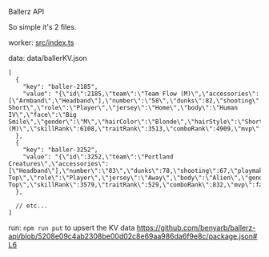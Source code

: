 Ballerz API

So simple it's 2 files.

worker:
[src/index.ts](https://github.com/benyarb/ballerz-api/blob/main/src/index.ts)

data:
data/ballerKV.json

```
[
  {
    "key": "baller-2185",
    "value": "{\"id\":2185,\"team\":\"Team Flow (M)\",\"accessories\":[\"Armband\",\"Headband\"],\"number\":\"58\",\"dunks\":82,\"shooting\":80,\"playmaking\":60,\"defense\":90,\"overall\":78,\"nftContract\":\"A.8b148183c28ff88f.Gaia.NFT\",\"nftID\":\"1574\",\"nftSlug\":\"A.8b148183c28ff88f.Gaia.NFT:1574\",\"hair\":\"Blonde Short\",\"role\":\"Player\",\"jersey\":\"Home\",\"body\":\"Human IV\",\"face\":\"Big Smile\",\"gender\":\"M\",\"hairColor\":\"Blonde\",\"hairStyle\":\"Short (M)\",\"skillRank\":6108,\"traitRank\":3513,\"comboRank\":4909,\"mvp\":false}"
  },
  {
    "key": "baller-3252",
    "value": "{\"id\":3252,\"team\":\"Portland Creatures\",\"accessories\":[\"Headband\"],\"number\":\"83\",\"dunks\":78,\"shooting\":67,\"playmaking\":98,\"defense\":78,\"overall\":80.25,\"nftContract\":\"A.8b148183c28ff88f.Gaia.NFT\",\"nftID\":\"7151\",\"nftSlug\":\"A.8b148183c28ff88f.Gaia.NFT:7151\",\"hair\":\"Flat Top\",\"role\":\"Player\",\"jersey\":\"Away\",\"body\":\"Alien\",\"gender\":\"M\",\"hairColor\":\"Black\",\"hairStyle\":\"Flat Top\",\"skillRank\":3579,\"traitRank\":529,\"comboRank\":832,\"mvp\":false}"
  },

  // etc...
]
```

run: 
`npm run put` to upsert the KV data
https://github.com/benyarb/ballerz-api/blob/5208e09c4ab2308be00d02c8e69aa986da6f9e8c/package.json#L6
